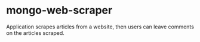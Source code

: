 # mongo-web-scraper
Application scrapes articles from a website, then users can leave comments on the articles scraped. 
